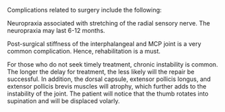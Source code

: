Complications related to surgery include the following:

Neuropraxia associated with stretching of the radial sensory nerve. The neuropraxia may last 6-12 months.

Post-surgical stiffness of the interphalangeal and MCP joint is a very common complication. Hence, rehabilitation is a must.

For those who do not seek timely treatment, chronic instability is common. The longer the delay for treatment, the less likely will the repair be successful. In addition, the dorsal capsule, extensor pollicis longus, and extensor pollicis brevis muscles will atrophy, which further adds to the instability of the joint. The patient will notice that the thumb rotates into supination and will be displaced volarly.